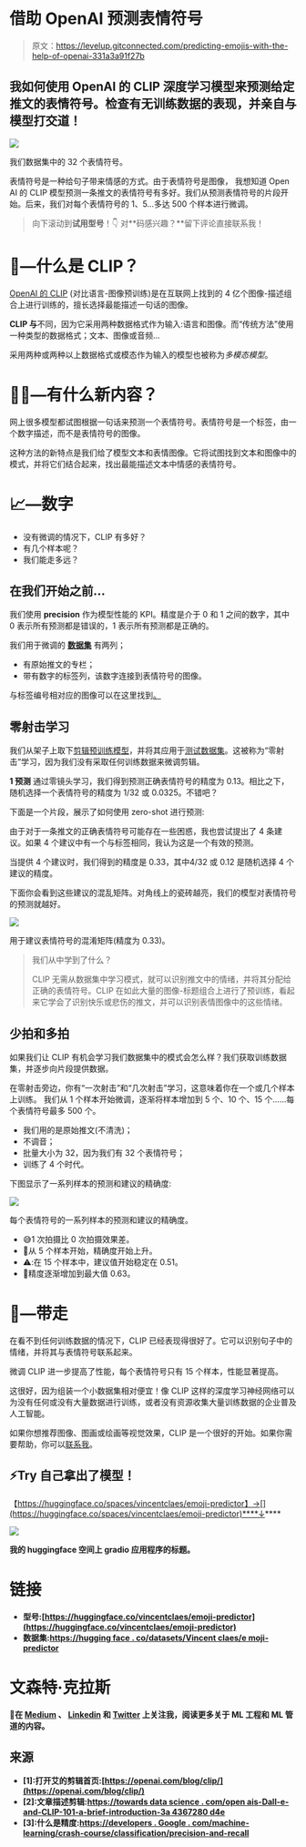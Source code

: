 # 借助 OpenAI 预测表情符号

> 原文：<https://levelup.gitconnected.com/predicting-emojis-with-the-help-of-openai-331a3a91f27b>

## 我如何使用 OpenAI 的 CLIP 深度学习模型来预测给定推文的表情符号。检查有无训练数据的表现，并亲自与模型打交道！

![](img/a9d16ae6e48a765ac99cac16a71f7a66.png)

我们数据集中的 32 个表情符号。

表情符号是一种给句子带来情感的方式。由于表情符号是图像，
我想知道 Open AI 的 CLIP 模型预测一条推文的表情符号有多好。我们从预测表情符号的片段开始。后来，我们对每个表情符号的 1、5…多达 500 个样本进行微调。

> 向下滚动到**试用型号**！👇
> 对**码感兴趣？**留下评论直接联系我！

# 🤖—什么是 CLIP？

[OpenAI 的 CLIP](https://openai.com/blog/clip/) (对比语言-图像预训练)是在互联网上找到的 4 亿个图像-描述组合上进行训练的，擅长选择最能描述一句话的图像。

**CLIP 与**不同，因为它采用两种数据格式作为输入:语言和图像。而“传统方法”使用一种类型的数据格式；文本、图像或音频…

采用两种或两种以上数据格式或模态作为输入的模型也被称为*多模态模型*。

# 🧑‍🔬—有什么新内容？

网上很多模型都试图根据一句话来预测一个表情符号。表情符号是一个标签，由一个数字描述，而不是表情符号的图像。

这种方法的新特点是我们给了模型文本和表情图像。它将试图找到文本和图像中的模式，并将它们结合起来，找出最能描述文本中情感的表情符号。

# 📈—数字

*   没有微调的情况下，CLIP 有多好？
*   有几个样本呢？
*   我们能走多远？

## 在我们开始之前…

我们使用 **precision** 作为模型性能的 KPI。精度是介于 0 和 1 之间的数字，其中 0 表示所有预测都是错误的，1 表示所有预测都是正确的。

我们用于微调的 [**数据集**](https://huggingface.co/datasets/vincentclaes/emoji-predictor) 有两列；

*   有原始推文的专栏；
*   带有数字的标签列，该数字连接到表情符号的图像。

与标签编号相对应的图像可以在这里找到[。](https://public-assets-vincent-claes.s3.eu-west-1.amazonaws.com/emoji-precitor/emojis.zip)

## 零射击学习

我们从架子上取下[剪辑预训练模型](https://huggingface.co/openai/clip-vit-base-patch32)，并将其应用于[测试数据集](https://huggingface.co/datasets/vincentclaes/emoji-predictor/viewer/vincentclaes--emoji-predictor/test)。这被称为“零射击”学习，因为我们没有采取任何训练数据来微调剪辑。

**1 预测**
通过零镜头学习，我们得到预测正确表情符号的精度为 0.13。相比之下，随机选择一个表情符号的精度为 1/32 或 0.0325。不错吧？

下面是一个片段，展示了如何使用 zero-shot 进行预测:

由于对于一条推文的正确表情符号可能存在一些困惑，我也尝试提出了 4 条建议。如果 4 个建议中有一个与标签相同，我认为这是一个有效的预测。

当提供 4 个建议时，我们得到的精度是 0.33，其中4/32 或 0.12 是随机选择 4 个建议的精度。

下面你会看到这些建议的混乱矩阵。对角线上的瓷砖越亮，我们的模型对表情符号的预测就越好。

![](img/74553812ea2e6512d8f3baaa3cdfb8c9.png)

用于建议表情符号的混淆矩阵(精度为 0.33)。

> 我们从中学到了什么？
> 
> CLIP 无需从数据集中学习模式，就可以识别推文中的情绪，并将其分配给正确的表情符号。CLIP 在如此大量的图像-标题组合上进行了预训练，看起来它学会了识别快乐或悲伤的推文，并可以识别表情图像中的这些情绪。

## 少拍和多拍

如果我们让 CLIP 有机会学习我们数据集中的模式会怎么样？我们获取训练数据集，并逐步向片段提供数据。

在零射击旁边，你有“一次射击”和“几次射击”学习，这意味着你在一个或几个样本上训练。
我们从 1 个样本开始微调，逐渐将样本增加到 5 个、10 个、15 个……每个表情符号最多 500 个。

*   我们用的是原始推文(不清洗)；
*   不调音；
*   批量大小为 32，因为我们有 32 个表情符号；
*   训练了 4 个时代。

下图显示了一系列样本的预测和建议的精确度:

![](img/95e9297f377bf5f25b307ad55f5baff1.png)

每个表情符号的一系列样本的预测和建议的精确度。

*   😅1 次拍摄比 0 次拍摄效果差。
*   🚀从 5 个样本开始，精确度开始上升。
*   ⚠️:在 15 个样本中，建议值开始稳定在 0.51。
*   🐌精度逐渐增加到最大值 0.63。

# 📢—带走

在看不到任何训练数据的情况下，CLIP 已经表现得很好了。它可以识别句子中的情绪，并将其与表情符号联系起来。

微调 CLIP 进一步提高了性能，每个表情符号只有 15 个样本，性能显著提高。

这很好，因为组装一个小数据集相对便宜！像 CLIP 这样的深度学习神经网络可以为没有任何或没有大量数据进行训练，或者没有资源收集大量训练数据的企业普及人工智能。

如果你想推荐图像、图画或绘画等视觉效果，CLIP 是一个很好的开始。如果你需要帮助，你可以[联系我](https://www.linkedin.com/in/vincent-claes-0b346337/)。

## ⚡️Try 自己拿出了模型！

【https://huggingface.co/spaces/vincentclaes/emoji-predictor】→[](https://huggingface.co/spaces/vincentclaes/emoji-predictor)****↓****

**![](img/2454378dd9b6bc2beb45917e8bdce1a1.png)**

**我的 huggingface 空间上 gradio 应用程序的标题。**

# **链接**

*   **型号:[https://huggingface.co/vincentclaes/emoji-predictor](https://huggingface.co/vincentclaes/emoji-predictor)**
*   **数据集:[https://hugging face . co/datasets/Vincent claes/e moji-predictor](https://huggingface.co/datasets/vincentclaes/emoji-predictor)**

# **文森特·克拉斯**

**👋在 [Medium](https://medium.com/@vincentclaes_43752) 、 [Linkedin](https://www.linkedin.com/in/vincent-claes-0b346337/) 和 [Twitter](https://twitter.com/VincentClaes1) 上关注我，阅读更多关于 ML 工程和 ML 管道的内容。**

## **来源**

*   **[1]:打开艾的剪辑首页:[https://openai.com/blog/clip/](https://openai.com/blog/clip/)**
*   **[2]:文章描述剪辑:[https://towards data science . com/open ais-Dall-e-and-CLIP-101-a-brief-introduction-3a 4367280 d4e](https://towardsdatascience.com/openais-dall-e-and-clip-101-a-brief-introduction-3a4367280d4e)**
*   **[3]:什么是精度:[https://developers . Google . com/machine-learning/crash-course/classification/precision-and-recall](https://developers.google.com/machine-learning/crash-course/classification/precision-and-recall)**